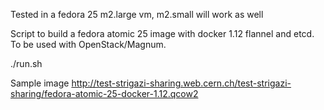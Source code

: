 Tested in a fedora 25 m2.large vm, m2.small will work as well

Script to build a fedora atomic 25 image with docker 1.12
flannel and etcd. To be used with OpenStack/Magnum.

./run.sh

Sample image http://test-strigazi-sharing.web.cern.ch/test-strigazi-sharing/fedora-atomic-25-docker-1.12.qcow2

